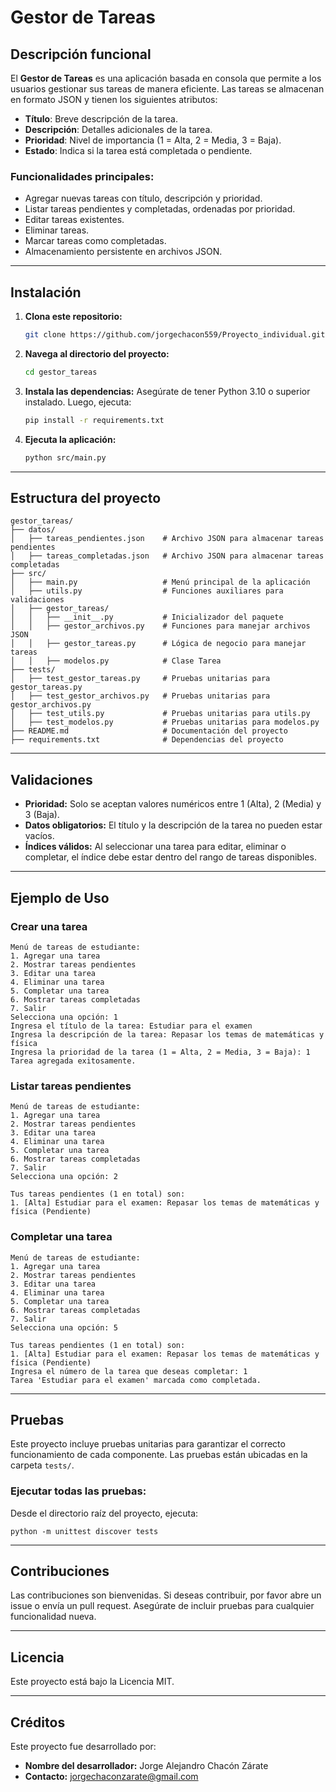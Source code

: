 # Gestor de Tareas

## Descripción funcional
El **Gestor de Tareas** es una aplicación basada en consola que permite a los usuarios gestionar sus tareas de manera eficiente. Las tareas se almacenan en formato JSON y tienen los siguientes atributos:
- **Título**: Breve descripción de la tarea.
- **Descripción**: Detalles adicionales de la tarea.
- **Prioridad**: Nivel de importancia (1 = Alta, 2 = Media, 3 = Baja).
- **Estado**: Indica si la tarea está completada o pendiente.

### Funcionalidades principales:
- Agregar nuevas tareas con título, descripción y prioridad.
- Listar tareas pendientes y completadas, ordenadas por prioridad.
- Editar tareas existentes.
- Eliminar tareas.
- Marcar tareas como completadas.
- Almacenamiento persistente en archivos JSON.

---

## Instalación

1. **Clona este repositorio:**
   ```bash
   git clone https://github.com/jorgechacon559/Proyecto_individual.git
   ```

2. **Navega al directorio del proyecto:**
   ```bash
   cd gestor_tareas
   ```

3. **Instala las dependencias:**
   Asegúrate de tener Python 3.10 o superior instalado. Luego, ejecuta:
   ```bash
   pip install -r requirements.txt
   ```

4. **Ejecuta la aplicación:**
   ```bash
   python src/main.py
   ```

---

## Estructura del proyecto

```
gestor_tareas/
├── datos/
│   ├── tareas_pendientes.json    # Archivo JSON para almacenar tareas pendientes
│   ├── tareas_completadas.json   # Archivo JSON para almacenar tareas completadas
├── src/
│   ├── main.py                   # Menú principal de la aplicación
│   ├── utils.py                  # Funciones auxiliares para validaciones
│   ├── gestor_tareas/
│   │   ├── __init__.py           # Inicializador del paquete
│   │   ├── gestor_archivos.py    # Funciones para manejar archivos JSON
│   │   ├── gestor_tareas.py      # Lógica de negocio para manejar tareas
│   │   ├── modelos.py            # Clase Tarea
├── tests/
│   ├── test_gestor_tareas.py     # Pruebas unitarias para gestor_tareas.py
│   ├── test_gestor_archivos.py   # Pruebas unitarias para gestor_archivos.py
│   ├── test_utils.py             # Pruebas unitarias para utils.py
│   ├── test_modelos.py           # Pruebas unitarias para modelos.py
├── README.md                     # Documentación del proyecto
├── requirements.txt              # Dependencias del proyecto
```

---

## Validaciones

- **Prioridad:** Solo se aceptan valores numéricos entre 1 (Alta), 2 (Media) y 3 (Baja).
- **Datos obligatorios:** El título y la descripción de la tarea no pueden estar vacíos.
- **Índices válidos:** Al seleccionar una tarea para editar, eliminar o completar, el índice debe estar dentro del rango de tareas disponibles.

---

## Ejemplo de Uso

### Crear una tarea
```
Menú de tareas de estudiante:
1. Agregar una tarea
2. Mostrar tareas pendientes
3. Editar una tarea
4. Eliminar una tarea
5. Completar una tarea
6. Mostrar tareas completadas
7. Salir
Selecciona una opción: 1
Ingresa el título de la tarea: Estudiar para el examen
Ingresa la descripción de la tarea: Repasar los temas de matemáticas y física
Ingresa la prioridad de la tarea (1 = Alta, 2 = Media, 3 = Baja): 1
Tarea agregada exitosamente.
```

### Listar tareas pendientes
```
Menú de tareas de estudiante:
1. Agregar una tarea
2. Mostrar tareas pendientes
3. Editar una tarea
4. Eliminar una tarea
5. Completar una tarea
6. Mostrar tareas completadas
7. Salir
Selecciona una opción: 2

Tus tareas pendientes (1 en total) son:
1. [Alta] Estudiar para el examen: Repasar los temas de matemáticas y física (Pendiente)
```

### Completar una tarea
```
Menú de tareas de estudiante:
1. Agregar una tarea
2. Mostrar tareas pendientes
3. Editar una tarea
4. Eliminar una tarea
5. Completar una tarea
6. Mostrar tareas completadas
7. Salir
Selecciona una opción: 5

Tus tareas pendientes (1 en total) son:
1. [Alta] Estudiar para el examen: Repasar los temas de matemáticas y física (Pendiente)
Ingresa el número de la tarea que deseas completar: 1
Tarea 'Estudiar para el examen' marcada como completada.
```

---

## Pruebas

Este proyecto incluye pruebas unitarias para garantizar el correcto funcionamiento de cada componente. Las pruebas están ubicadas en la carpeta `tests/`.

### Ejecutar todas las pruebas:
Desde el directorio raíz del proyecto, ejecuta:
```
python -m unittest discover tests
```

---

## Contribuciones

Las contribuciones son bienvenidas. Si deseas contribuir, por favor abre un issue o envía un pull request. Asegúrate de incluir pruebas para cualquier funcionalidad nueva.

---

## Licencia

Este proyecto está bajo la Licencia MIT.

---

## Créditos

Este proyecto fue desarrollado por:
- **Nombre del desarrollador:** Jorge Alejandro Chacón Zárate
- **Contacto:** jorgechaconzarate@gmail.com